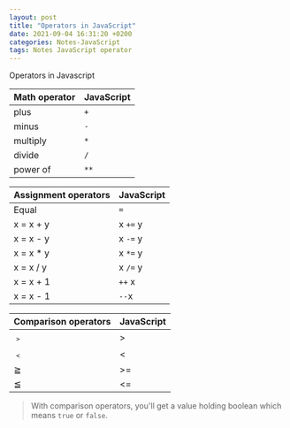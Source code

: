 ```yaml
---
layout: post
title: "Operators in JavaScript"
date: 2021-09-04 16:31:20 +0200
categories: Notes-JavaScript
tags: Notes JavaScript operator
---
```


Operators in Javascript



| Math operator | JavaScript |
| ------------- | ---------- |
| plus          | `+`        |
| minus         | `-`        |
| multiply      | `*`        |
| divide        | `/`        |
| power of      | `**`       |



| Assignment operators | **JavaScript** |
| -------------------- | -------------- |
| Equal                | `=`            |
| x = x + y            | x `+=` y       |
| x = x - y            | x `-=` y       |
| x = x * y            | x `*=` y       |
| x = x / y            | x `/=` y       |
| x = x + 1            | `++` x         |
| x = x - 1            | `--`x          |

 

| Comparison operators | **JavaScript** |
| -------------------- | -------------- |
| ﹥                   | >              |
| ﹤                   | <              |
| ≧                    | >=             |
| ≦                    | <=             |

> With comparison operators, you'll get a value holding boolean which means `true` or `false`.



